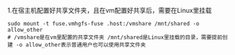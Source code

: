 1.在宿主机配置好共享文件夹，且在vm配置好共享后，需要在Linux里挂载
```shell
sudo mount -t fuse.vmhgfs-fuse .host:/vmshare /mnt/shared -o allow_other
# /vmshare是在vm里配置的共享文件夹 /mnt/shared是Linux里挂载的目录，需要提前创建 -o allow_other表示普通用户也可以使用共享文件夹
```